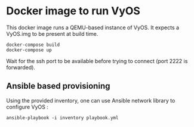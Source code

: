 # Docker image to run VyOS

This docker image runs a QEMU-based instance of VyOS. It expects a VyOS.img to be present at build time. 

```
docker-compose build
docker-compose up
```

Wait for the ssh port to be available before trying to connect (port 2222 is forwarded).

## Ansible based provisioning

Using the provided inventory, one can use Ansible network library to configure VyOS :
```
ansible-playbook -i inventory playbook.yml
```